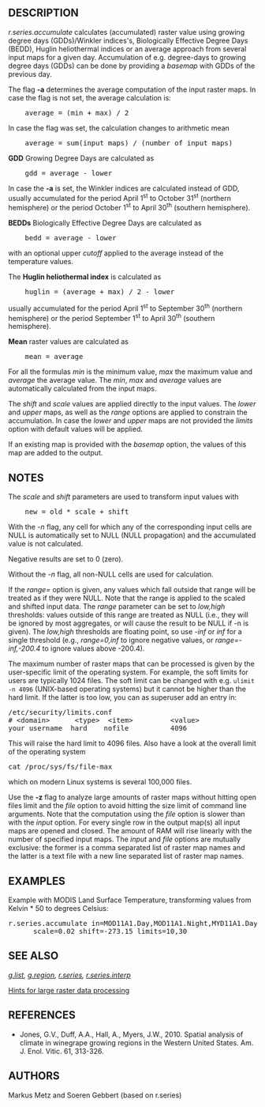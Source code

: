<h2>DESCRIPTION</h2>

<em>r.series.accumulate</em> calculates (accumulated) raster value
using growing degree days (GDDs)/Winkler indices's, Biologically
Effective Degree Days (BEDD), Huglin heliothermal indices or an average
approach from several input maps for a given day. Accumulation of e.g.
degree-days to growing degree days (GDDs) can be done by providing a
<em>basemap</em> with GDDs of the previous day.
<p>
The flag <b>-a</b> determines the average computation of the input raster maps.
In case the flag is not set, the average calculation is:
<div class="code"><pre>
    average = (min + max) / 2
</pre></div>
In case the flag was set, the calculation changes to arithmetic mean
<div class="code"><pre>
    average = sum(input maps) / (number of input maps)
</pre></div>
<p>
<b>GDD</b> Growing Degree Days are calculated as
<div class="code"><pre>
    gdd = average - lower
</pre></div>
<p>
In case the <b>-a</b> is set, the Winkler indices are calculated instead
of GDD, usually accumulated for the period April 1<sup>st</sup> to October
31<sup>st</sup> (northern hemisphere) or the period October
1<sup>st</sup> to April 30<sup>th</sup>
(southern hemisphere).
<p>
<b>BEDDs</b> Biologically Effective Degree Days are calculated as
<div class="code"><pre>
    bedd = average - lower
</pre></div>
with an optional upper <em>cutoff</em> applied to the average instead of
the temperature values.
<p>
The <b>Huglin heliothermal index</b> is calculated as
<div class="code"><pre>
    huglin = (average + max) / 2 - lower
</pre></div>
usually accumulated for the period April 1<sup>st</sup> to September
30<sup>th</sup> (northern hemisphere) or the period September
1<sup>st</sup> to April 30<sup>th</sup> (southern hemisphere).
<p>
<b>Mean</b> raster values are calculated as
<div class="code"><pre>
    mean = average
</pre></div>
<p>
For all the formulas <em>min</em> is the minimum value, <em>max</em>
the maximum value and <em>average</em> the average value.
The <em>min</em>, <em>max</em> and <em>average</em> values
are automatically calculated from the input maps.
<p>
The <em>shift</em> and <em>scale</em> values are applied directly to
the input values. The <em>lower</em> and <em>upper</em> maps, as well
as the <em>range</em> options are applied to constrain the
accumulation. In case the <em>lower</em> and <em>upper</em> maps are
not provided the <em>limits</em> option with default values will be
applied.
<p>
If an existing map is provided with the <em>basemap</em> option, the
values of this map are added to the output.

<h2>NOTES</h2>

The <em>scale</em> and <em>shift</em> parameters are used to transform
input values with
<div class="code"><pre>
    new = old * scale + shift
</pre></div>
<p>
With the <em>-n</em> flag, any cell for which any of the
corresponding input cells are NULL is automatically set to NULL
(NULL propagation) and the accumulated value is not calculated.
<p>
Negative results are set to 0 (zero).
<p>
Without the <em>-n</em> flag, all non-NULL cells are used for calculation.
<p>
If the <em>range=</em> option is given, any values which fall outside
that range will be treated as if they were NULL. Note that the range is
applied to the scaled and shifted input data. The <em>range</em>
parameter can be set to <em>low,high</em> thresholds:
values outside of this range are treated as NULL (i.e., they will be
ignored by most aggregates, or will cause the result to be NULL if -n
is given). The <em>low,high</em> thresholds are floating point, so use
<em>-inf</em> or <em>inf</em> for a single threshold (e.g.,
<em>range=0,inf</em> to ignore negative values, or
<em>range=-inf,-200.4</em> to ignore values above -200.4).
<p>
The maximum number of raster maps that can be processed is given by the
user-specific limit of the operating system. For example, the soft limits
for users are typically 1024 files. The soft limit can be changed with e.g.
<code>ulimit -n 4096</code> (UNIX-based operating systems) but it cannot be
higher than the hard limit. If the latter is too low, you can as superuser
add an entry in:

<div class="code"><pre>
/etc/security/limits.conf
# &lt;domain&gt;      &lt;type&gt;  &lt;item&gt;         &lt;value&gt;
your_username  hard    nofile          4096
</pre></div>

This will raise the hard limit to 4096 files. Also have a look at the
overall limit of the operating system
<div class="code"><pre>
cat /proc/sys/fs/file-max
</pre></div>
which on modern Linux systems is several 100,000 files.

<p>
Use the <b>-z</b> flag to analyze large amounts of raster maps without
hitting open files limit and the <em>file</em> option to avoid hitting
the size limit of command line arguments.
Note that the computation using the <em>file</em> option is slower
than with the <em>input</em> option.
For every single row in the output map(s) all input maps are
opened and closed. The amount of RAM will rise linearly with the number
of specified input maps. The <em>input</em> and <em>file</em> options are
mutually exclusive: the former is a comma separated list of raster map
names and the latter is a text file with a new line separated list of
raster map names.

<h2>EXAMPLES</h2>

Example with MODIS Land Surface Temperature, transforming values from
Kelvin * 50 to degrees Celsius:
<div class="code"><pre>
r.series.accumulate in=MOD11A1.Day,MOD11A1.Night,MYD11A1.Day,MYD11A1.Night out=MCD11A1.GDD \
      scale=0.02 shift=-273.15 limits=10,30
</pre></div>

<h2>SEE ALSO</h2>

<em>
<a href="g.list.html">g.list</a>,
<a href="g.region.html">g.region</a>,
<a href="r.series.html">r.series</a>,
<a href="r.series.interp.html">r.series.interp</a>
</em>
<p>
<a href="https://grasswiki.osgeo.org/wiki/Large_raster_data_processing">Hints for large raster data processing</a>

<h2>REFERENCES</h2>

<ul>
<li> Jones, G.V., Duff, A.A., Hall, A., Myers, J.W., 2010.
     Spatial analysis of climate in winegrape growing regions in the
     Western United States. Am. J. Enol. Vitic. 61, 313-326.</li>
</ul>

<h2>AUTHORS</h2>

Markus Metz and Soeren Gebbert (based on r.series)
